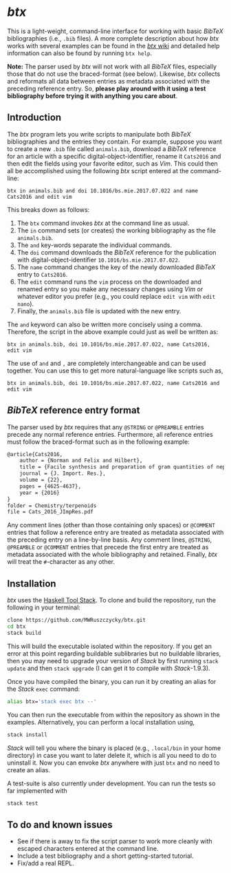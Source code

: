 # *btx*

This is a light-weight, command-line interface for working with basic *BibTeX* bibliographies (i.e., `.bib` files). A more complete description about how *btx* works with several examples can be found in the [*btx* wiki](https://github.com/MWRuszczycky/btx/wiki) and detailed help information can also be found by running `btx help`.

**Note:** The parser used by *btx* will not work with all *BibTeX* files, especially those that do not use the braced-format (see below). Likewise, *btx* collects and reformats all data between entries as metadata associated with the preceding reference entry. So, **please play around with it using a test bibliography before trying it with anything you care about**.

## Introduction

The *btx* program lets you write scripts to manipulate both *BibTeX* bibliographies and the entries they contain. For example, suppose you want to create a new `.bib` file called `animals.bib`, download a *BibTeX* reference for an article with a specific digital-object-identifier, rename it `Cats2016` and then edit the fields using your favorite editor, such as *Vim*. This could then all be accomplished using the following *btx* script entered at the command-line:
```
btx in animals.bib and doi 10.1016/bs.mie.2017.07.022 and name Cats2016 and edit vim
```
This breaks down as follows:
1. The `btx` command invokes *btx* at the command line as usual.
2. The `in` command sets (or creates) the working bibliography as the file `animals.bib`.
3. The `and` key-words separate the individual commands.
4. The `doi` command downloads the *BibTeX* reference for the publication with digital-object-identifier `10.1016/bs.mie.2017.07.022`.
5. The `name` command changes the key of the newly downloaded *BibTeX* entry to `Cats2016`.
6. The `edit` command runs the `vim` process on the downloaded and renamed entry so you make any necessary changes using *Vim* or whatever editor you prefer (e.g., you could replace `edit vim` with `edit nano`).
7. Finally, the `animals.bib` file is updated with the new entry.

The `and` keyword can also be written more concisely using a comma. Therefore, the script in the above example could just as well be written as:
```
btx in animals.bib, doi 10.1016/bs.mie.2017.07.022, name Cats2016, edit vim
```
The use of `and` and `,` are completely interchangeable and can be used together. You can use this to get more natural-language like scripts such as,
```
btx in animals.bib, doi 10.1016/bs.mie.2017.07.022, name Cats2016 and edit vim
```

## *BibTeX* reference entry format

The parser used by *btx* requires that any `@STRING` or `@PREAMBLE` entries precede any normal reference entries. Furthermore, all reference entries must follow the braced-format such as in the following example:
```tex
@article{Cats2016,
    author = {Norman and Felix and Hilbert},
    title = {Facile synthesis and preparation of gram quantities of nepetalactone},
    journal = {J. Import. Res.},
    volume = {22},
    pages = {4625-4637},
    year = {2016}
}
folder = Chemistry/terpenoids
file = Cats_2016_JImpRes.pdf
```
Any comment lines (other than those containing only spaces) or `@COMMENT` entries that follow a reference entry are treated as metadata associated with the preceding entry on a line-by-line basis. Any comment lines, `@STRING`, `@PREAMBLE` or `@COMMENT` entries that precede the first entry are treated as metadata associated with the whole bibliography and retained. Finally, *btx* will treat the `#`-character as any other.

## Installation

*btx* uses the [Haskell Tool Stack](https://docs.haskellstack.org/en/stable/README/). To clone and build the repository, run the following in your terminal:
```sh
clone https://github.com/MWRuszczycky/btx.git
cd btx
stack build
```
This will build the executable isolated within the repository. If you get an error at this point regarding buildable sublibraries but no buildable libraries, then you may need to upgrade your version of *Stack* by first running `stack update` and then `stack upgrade` (I can get it to compile with *Stack*-1.9.3).

Once you have compiled the binary, you can run it by creating an alias for the *Stack* `exec` command:
```sh
alias btx='stack exec btx --'
```
You can then run the executable from within the repository as shown in the examples. Alternatively, you can perform a local installation using,
```sh
stack install
```
*Stack* will tell you where the binary is placed (e.g., `.local/bin` in your home directory) in case you want to later delete it, which is all you need to do to uninstall it. Now you can envoke *btx* anywhere with just `btx` and no need to create an alias.

A test-suite is also currently under development. You can run the tests so far implemented with
```sh
stack test
```

## To do and known issues

* See if there is away to fix the script parser to work more cleanly with escaped characters entered at the command line.
* Include a test bibliography and a short getting-started tutorial.
* Fix/add a real REPL.
